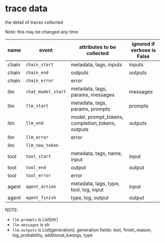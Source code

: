 trace data
====

the detail of traces collected

Note: this may be changed any time

| name  | event              | attributes to be collected                       | ignored if verbose is False |
|-------|--------------------|--------------------------------------------------|-----------------------------|
| chain | `chain_start`      | metadata, tags, inputs                           | inputs                      |
| chain | `chain_end`        | outputs                                          | outputs                     |
| chain | `chain_error`      | error                                            |                             |
| llm   | `chat_model_start` | metadata, tags, params, messages                 | messages                    |
| llm   | `llm_start`        | metadata, tags, params, prompts                  | prompts                     |
| llm   | `llm_end`          | model, prompt_tokens, completion_tokens, outputs | outputs                     |
| llm   | `llm_error`        | error                                            |                             |
| llm   | `llm_new_token`    |                                                  |                             |
| tool  | `tool_start`       | metadata, tags, name, input                      | input                       |
| tool  | `tool_end`         | output                                           | output                      |
| tool  | `tool_error`       | error                                            |                             |
| agent | `agent_action`     | metadata, tags, type, tool, log, input           | input                       |
| agent | `agent_finish`     | type, log, output                                | output                      |



NOTE:

- `llm.prompts` is List[str]
- `llm.messages` is str
- `llm.outputs` is List[generation]. generation fields: text, finish_reason, log_probability, additional_kwargs, type
